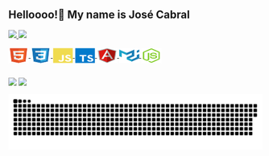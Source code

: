 ## Helloooo!👋 My name is José Cabral

<div>
  <a href="https://github.com/jlmcabral">
  <img height="180em"src="https://github-readme-stats.vercel.app/api?username=jlmcabral&count_private=true&hide=prs&show_icons=true&theme=algolia"/>
  <img height="180em"src="https://github-readme-stats.vercel.app/api/top-langs/?username=jlmcabral&theme=algolia&layout=compact&hide=php&langs_count=7"/>
</div>

<div style="display: inline_block"><br>
  <img align="center" alt="jlmcabral-HTML" height="30" width="40" src="https://raw.githubusercontent.com/devicons/devicon/master/icons/html5/html5-original.svg">
  <img align="center" alt="jlmcabral-CSS" height="30" width="40" src="https://raw.githubusercontent.com/devicons/devicon/master/icons/css3/css3-original.svg">
  <img align="center" alt="jlmcabral-Js" height="30" width="40" src="https://raw.githubusercontent.com/devicons/devicon/master/icons/javascript/javascript-plain.svg">
  <img align="center" alt="jlmcabral-Ts" height="30" width="40" src="https://raw.githubusercontent.com/devicons/devicon/master/icons/typescript/typescript-plain.svg">
  <img align="center" alt="jlmcabral-Angular" height="30" width="40" src="https://raw.githubusercontent.com/devicons/devicon/master/icons/angularjs/angularjs-original.svg">
  <img align="center" alt="jlmcabral-MaterialUi" height="30" width="40" src="https://raw.githubusercontent.com/devicons/devicon/master/icons/materialui/materialui-original.svg">
  <img align="center" alt="jlmcabral-NodeJs" height="30" width="40" src="https://raw.githubusercontent.com/devicons/devicon/master/icons/nodejs/nodejs-original.svg">
</div>

##
<div>
  <a href="mailto:dev.josecabral@gmail.com"><img src="https://img.shields.io/badge/-Gmail-%23333?style=for-the-badge&logo=gmail&logoColor=white" target="_blank"></a>
  <a href="https://www.linkedin.com/in/jos%C3%A9-cabral/" target="_blank"><img src="https://img.shields.io/badge/-LinkedIn-%230077B5?style=for-the-badge&logo=linkedin&logoColor=white" target="_blank"></a> 

  ![Snake animation](https://github.com/jlmcabral/jlmcabral/blob/output/github-contribution-grid-snake.svg)
</div>
  
